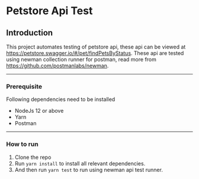 # Petstore Api Test

## Introduction

This project automates testing of petstore api, these api can be viewed at https://petstore.swagger.io/#/pet/findPetsByStatus. These api are tested using newman collection runner for postman, read more from https://github.com/postmanlabs/newman.

---

### Prerequisite

Following dependencies need to be installed
- NodeJs 12 or above
- Yarn
- Postman

---

### How to run 
1. Clone the repo
2. Run `yarn install` to install all relevant dependencies.
3. And then run `yarn test` to run using newman api test runner.

